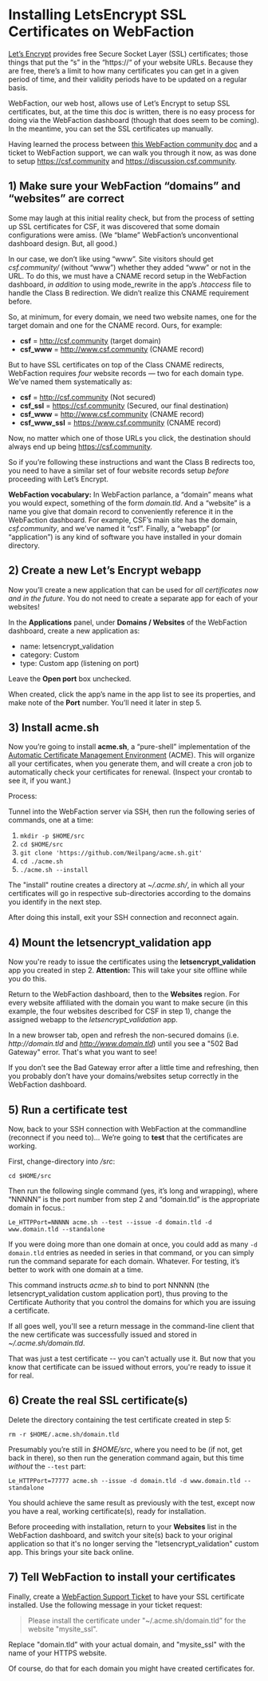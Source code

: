 # Installing LetsEncrypt SSL Certificates on WebFaction

[Let’s Encrypt](https://letsencrypt.org/) provides free Secure Socket Layer (SSL) certificates; those things that put the “s” in the “https://“ of your website URLs. Because they are free, there’s a limit to how many certificates you can get in a given period of time, and their validity periods have to be updated on a regular basis.

WebFaction, our web host, allows use of Let’s Encrypt to setup SSL certificates, but, at the time this doc is written, there is no easy process for doing via the WebFaction dashboard (though that does seem to be coming). In the meantime, you can set the SSL certificates up manually. 

Having learned the process between [this WebFaction community doc](https://community.webfaction.com/questions/19988/using-letsencrypt) and a ticket to WebFaction support, we can walk you through it now, as was done to setup https://csf.community and https://discussion.csf.community. 

## 1) Make sure your WebFaction “domains” and “websites” are correct

Some may laugh at this initial reality check, but from the process of setting up SSL certificates for CSF, it was discovered that some domain configurations were amiss. (We “blame” WebFaction’s unconventional dashboard design. But, all good.)

In our case, we don’t like using “www”. Site visitors should get _csf.community/_ (without “www”) whether they added “www” or not in the URL. To do this, we must have a CNAME record setup in the WebFaction dashboard, _in addition_ to using mode_rewrite in the app’s _.htaccess_ file to handle the Class B redirection. We didn’t realize this CNAME requirement before.

So, at minimum, for every domain, we need two website names, one for the target domain and one for the CNAME record. Ours, for example:

* **csf** = http://csf.community (target domain)
* **csf_www** = http://www.csf.community (CNAME record)

But to have SSL certificates on top of the Class CNAME redirects, WebFaction requires _four_ website records — two for each domain type. We’ve named them systematically as:

* **csf** = http://csf.community (Not secured)
* **csf_ssl** = https://csf.community (Secured, our final destination)
* **csf_www** = http://www.csf.community (CNAME record)
* **csf_www_ssl** = https://www.csf.community (CNAME record)

Now, no matter which one of those URLs you click, the destination should always end up being https://csf.community. 

So if you’re following these instructions and want the Class B redirects too, you need to have a similar set of four website records setup _before_ proceeding with Let’s Encrypt. 

**WebFaction vocabulary:** In WebFaction parlance, a “domain” means what you would expect, something of the form _domain.tld_. And a “website” is a name you give that domain record to conveniently reference it in the WebFaction dashboard. For example, CSF’s main site has the domain, _csf.community_, and we’ve named it “csf”. Finally, a “webapp” (or “application”) is any kind of software you have installed in your domain directory.

## 2) Create a new Let’s Encrypt webapp

Now you’ll create a new application that can be used for _all certificates now and in the future_. You do not need to create a separate app for each of your websites!

In the **Applications** panel, under **Domains / Websites** of the WebFaction dashboard, create a new application as:

* name: letsencrypt_validation
* category: Custom
* type: Custom app (listening on port)   

Leave the **Open port** box unchecked.

When created, click the app’s name in the app list to see its properties, and make note of the **Port** number. You’ll need it later in step 5.

## 3) Install acme.sh

Now you’re going to install **acme.sh**, a “pure-shell” implementation of the [Automatic Certificate Management Environment](https://github.com/ietf-wg-acme/acme) (ACME). This will organize all your certificates, when you generate them, and will create a cron job to automatically check your certificates for renewal. (Inspect your crontab to see it, if you want.)

Process:

Tunnel into the WebFaction server via SSH, then run the following series of commands, one at a time:

1. `mkdir -p $HOME/src`
1. `cd $HOME/src`
1. `git clone 'https://github.com/Neilpang/acme.sh.git'`
1. `cd ./acme.sh`
1. `./acme.sh --install`

The "install" routine creates a directory at _~/.acme.sh/_, in which all your certificates will go in respective sub-directories according to the domains you identify in the next step. 

After doing this install, exit your SSH connection and reconnect again. 

## 4) Mount the letsencrypt_validation app

Now you're ready to issue the certificates using the **letsencrypt_validation** app you created in step 2. **Attention:** This will take your site offline while you do this. 

Return to the WebFaction dashboard, then to the **Websites** region. For every website affiliated with the domain you want to make secure (in this example, the four websites described for CSF in step 1), change the assigned webapp to the _letsencrypt_validation_ app. 

In a new browser tab, open and refresh the non-secured domains (i.e. _http://domain.tld_ and _http://www.domain.tld_) until you see a "502 Bad Gateway" error. That's what you want to see!

If you don’t see the Bad Gateway error after a little time and refreshing, then you probably don’t have your domains/websites setup correctly in the WebFaction dashboard.

## 5) Run a certificate test 

Now, back to your SSH connection with WebFaction at the commandline (reconnect if you need to)… We’re going to **test** that the certificates are working.

First, change-directory into _/src_:

`cd $HOME/src`

Then run the following single command (yes, it’s long and wrapping), where “NNNNN” is the port number from step 2 and “domain.tld” is the appropriate domain in focus.:

	Le_HTTPPort=NNNNN acme.sh --test --issue -d domain.tld -d www.domain.tld --standalone

If you were doing more than one domain at once, you could add as many `-d domain.tld` entries as needed in series in that command, or you can simply run the command separate for each domain. Whatever. For testing, it’s better to work with one domain at a time.

This command instructs _acme.sh_ to bind to port NNNNN (the letsencrypt_validation custom application port), thus proving to the Certificate Authority that you control the domains for which you are issuing a certificate. 

If all goes well, you'll see a return message in the command-line client that the new certificate was successfully issued and stored in _~/.acme.sh/domain.tld_.

That was just a test certificate -- you can't actually use it. But now that you know that certificate can be issued without errors, you're ready to issue it for real. 

## 6) Create the real SSL certificate(s)

Delete the directory containing the test certificate created in step 5:

`rm -r $HOME/.acme.sh/domain.tld`

Presumably you’re still in _$HOME/src_, where you need to be (if not, get back in there), so then run the generation command again, but this time _without_ the `--test` part:

```
Le_HTTPPort=77777 acme.sh --issue -d domain.tld -d www.domain.tld --standalone
```

You should achieve the same result as previously with the test, except now you have a real, working certificate(s), ready for installation.

Before proceeding with installation, return to your **Websites** list in the WebFaction dashboard, and switch your site(s) back to your original application so that it's no longer serving the "letsencrypt_validation" custom app. This brings your site back online.

## 7) Tell WebFaction to install your certificates

Finally, create a [WebFaction Support Ticket](https://help.webfaction.com/) to have your SSL certificate installed. Use the following message in your ticket request:

> Please install the certificate under "~/.acme.sh/domain.tld”
for the website "mysite_ssl".

Replace "domain.tld” with your actual domain, and "mysite_ssl" with the name of your HTTPS website. 

Of course, do that for each domain you might have created certificates for.



   